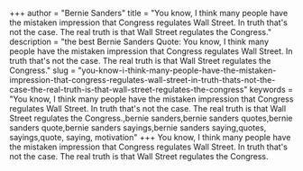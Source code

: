 +++
author = "Bernie Sanders"
title = "You know, I think many people have the mistaken impression that Congress regulates Wall Street. In truth that's not the case. The real truth is that Wall Street regulates the Congress."
description = "the best Bernie Sanders Quote: You know, I think many people have the mistaken impression that Congress regulates Wall Street. In truth that's not the case. The real truth is that Wall Street regulates the Congress."
slug = "you-know-i-think-many-people-have-the-mistaken-impression-that-congress-regulates-wall-street-in-truth-thats-not-the-case-the-real-truth-is-that-wall-street-regulates-the-congress"
keywords = "You know, I think many people have the mistaken impression that Congress regulates Wall Street. In truth that's not the case. The real truth is that Wall Street regulates the Congress.,bernie sanders,bernie sanders quotes,bernie sanders quote,bernie sanders sayings,bernie sanders saying,quotes, sayings,quote, saying, motivation"
+++
You know, I think many people have the mistaken impression that Congress regulates Wall Street. In truth that's not the case. The real truth is that Wall Street regulates the Congress.
